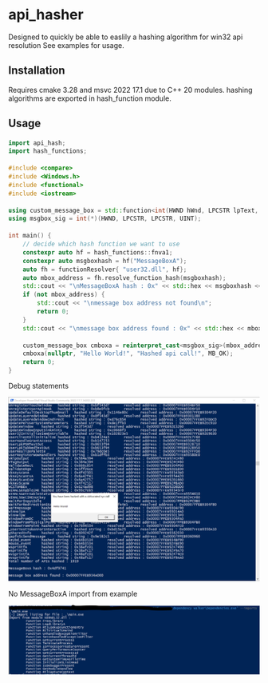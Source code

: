 # api_hasher

Designed to quickly be able to easlily a hashing algorithm for win32 api resolution
See examples for usage.

## Installation
Requires cmake 3.28 and msvc 2022 17.1 due to C++ 20 modules.
hashing algorithms are exported in hash_function module.

## Usage
```cpp
import api_hash;
import hash_functions;

#include <compare>
#include <Windows.h>
#include <functional>
#include <iostream>

using custom_message_box = std::function<int(HWND hWnd, LPCSTR lpText, LPCSTR lpCaption, UINT uType)>;
using msgbox_sig = int(*)(HWND, LPCSTR, LPCSTR, UINT);

int main() {
	// decide which hash function we want to use
	constexpr auto hf = hash_functions::fnva1;
	constexpr auto msgboxhash = hf("MessageBoxA");
	auto fh = functionResolver{ "user32.dll", hf};
	auto mbox_address = fh.resolve_function_hash(msgboxhash);
	std::cout << "\nMessageBoxA hash : 0x" << std::hex << msgboxhash << '\n';
	if (not mbox_address) {
		std::cout << "\nmessage box address not found\n";
		return 0;
	}
	std::cout << "\nmessage box address found : 0x" << std::hex << mbox_address << '\n';

	custom_message_box cmboxa = reinterpret_cast<msgbox_sig>(mbox_address);
	cmboxa(nullptr, "Hello World!", "Hashed api call!", MB_OK);
	return 0;
}
```

Debug statements

![resources/example.png](resources/example.png)

No MessageBoxA import from example

![resources/imports.png](resources/imports.png)
